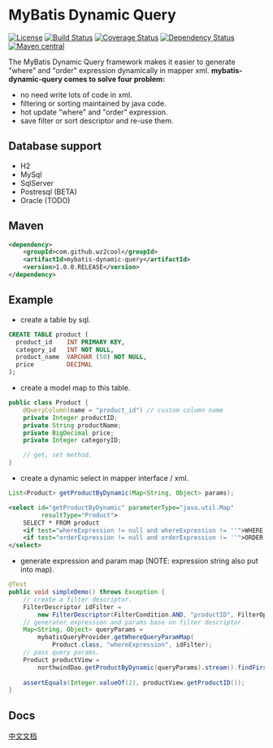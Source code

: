 MyBatis Dynamic Query
=====================================

[![License](http://img.shields.io/:license-apache-brightgreen.svg)](http://www.apache.org/licenses/LICENSE-2.0.html)
[![Build Status](https://travis-ci.org/wz2cool/mybatis-dynamic-query.svg?branch=master)](https://travis-ci.org/wz2cool/mybatis-dynamic-query)
[![Coverage Status](https://coveralls.io/repos/github/wz2cool/mybatis-dynamic-query/badge.svg?branch=master)](https://coveralls.io/github/wz2cool/mybatis-dynamic-query?branch=master)
[![Dependency Status](https://www.versioneye.com/user/projects/597283ce368b08005906060c/badge.svg?style=flat-square)](https://www.versioneye.com/user/projects/597283ce368b08005906060c)
[![Maven central](https://maven-badges.herokuapp.com/maven-central/com.github.wz2cool/mybatis-dynamic-query/badge.svg)](https://maven-badges.herokuapp.com/maven-central/com.github.wz2cool/mybatis-dynamic-query)

The MyBatis Dynamic Query framework makes it easier to generate "where" and "order" expression dynamically in mapper xml.
<b>mybatis-dynamic-query comes to solve four problem:</b>
- no need write lots of code in xml.
- filtering or sorting maintained by java code.
- hot update "where" and "order" expression. 
- save filter or sort descriptor and re-use them.

## Database support
- H2
- MySql
- SqlServer
- Postresql (BETA)
- Oracle (TODO)

## Maven
```xml
<dependency>
    <groupId>com.github.wz2cool</groupId>
    <artifactId>mybatis-dynamic-query</artifactId>
    <version>1.0.0.RELEASE</version>
</dependency>
```

## Example
- create a table by sql.
```sql
CREATE TABLE product (
  product_id    INT PRIMARY KEY,
  category_id   INT NOT NULL,
  product_name  VARCHAR (50) NOT NULL,
  price         DECIMAL
);
```
- create a model map to this table.
```java
public class Product {
    @QueryColumn(name = "product_id") // custom column name
    private Integer productID;
    private String productName;
    private BigDecimal price;
    private Integer categoryID;

    // get, set method.
}
```
- create a dynamic select in mapper interface / xml.
```java
List<Product> getProductByDynamic(Map<String, Object> params);
```
```xml
<select id="getProductByDynamic" parameterType="java.util.Map"
         resultType="Product">
    SELECT * FROM product
    <if test="whereExpression != null and whereExpression != ''">WHERE ${whereExpression}</if>
    <if test="orderExpression != null and orderExpression != ''">ORDER BY ${orderExpression}</if>
</select>
```
- generate expression and param map (NOTE: expression string also put into map).
```java
@Test
public void simpleDemo() throws Exception {
    // create a filter descriptor.
    FilterDescriptor idFilter =
        new FilterDescriptor(FilterCondition.AND, "productID", FilterOperator.EQUAL, 2);
    // generater expression and params base on filter descriptor.
    Map<String, Object> queryParams =
        mybatisQueryProvider.getWhereQueryParamMap(
            Product.class, "whereExpression", idFilter);
    // pass query params.
    Product productView =
        northwindDao.getProductByDynamic(queryParams).stream().findFirst().orElse(null);
    
    assertEquals(Integer.valueOf(2), productView.getProductID());
}
```
## Docs
[中文文档](https://wz2cool.gitbooks.io/mybatis-dynamic-query-zh-cn/content/)